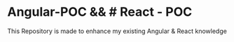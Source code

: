 # Angular-POC && # React - POC 
This Repository is made to enhance my existing Angular & React knowledge 
